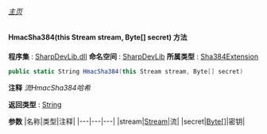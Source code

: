 ###### [主页](./Index.md "主页")
#### HmacSha384(this Stream stream, Byte[] secret) 方法
**程序集** : [SharpDevLib.dll](./SharpDevLib.assembly.md "SharpDevLib.dll")
**命名空间** : [SharpDevLib](./SharpDevLib.namespace.md "SharpDevLib")
**所属类型** : [Sha384Extension](./SharpDevLib.Sha384Extension.md "Sha384Extension")
``` csharp
public static String HmacSha384(this Stream stream, Byte[] secret)
```
**注释**
*流HmacSha384哈希*

**返回类型** : [String](https://learn.microsoft.com/en-us/dotnet/api/system.string "String")

**参数**
|名称|类型|注释|
|---|---|---|
|stream|[Stream](https://learn.microsoft.com/en-us/dotnet/api/system.io.stream "Stream")|流|
|secret|[Byte\[\]](https://learn.microsoft.com/en-us/dotnet/api/system.byte[] "Byte\[\]")|密钥|

